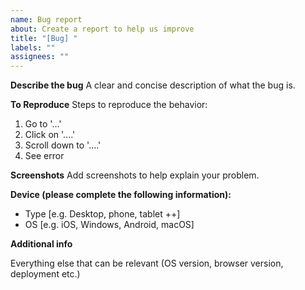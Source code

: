```yaml
---
name: Bug report
about: Create a report to help us improve
title: "[Bug] "
labels: ""
assignees: ""
---
```


**Describe the bug** 
A clear and concise description of what the bug is.

**To Reproduce** 
Steps to reproduce the behavior:

1. Go to '...'
2. Click on '....'
3. Scroll down to '....'
4. See error

**Screenshots** 
Add screenshots to help explain your problem.

**Device (please complete the following information):**
- Type [e.g. Desktop, phone, tablet ++]
- OS [e.g. iOS, Windows, Android, macOS]

**Additional info** 

Everything else that can be relevant (OS version, browser
version, deployment etc.)
